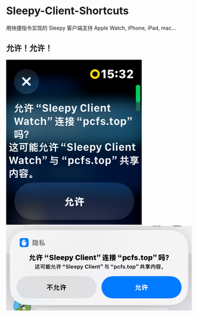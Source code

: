 # Sleepy-Client-Shortcuts
用快捷指令实现的 Sleepy 客户端支持 Apple Watch, iPhone, iPad, mac...

## 允许！允许！
![awok](img/awok.PNG)
![ipok](img/ipok.jpg)
